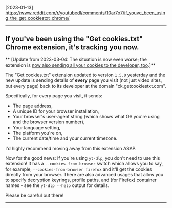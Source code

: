 
[2023-01-13] https://www.reddit.com/r/youtubedl/comments/10ar7o7/if_youve_been_using_the_get_cookiestxt_chrome/

----

## If you've been using the "Get cookies.txt" Chrome extension, it's tracking you now.

** [Update from 2023-03-04: The situation is now even worse; the extension
is [now also sending all your cookies to the developer, too](https://old.reddit.com/r/youtubedl/comments/11i5vyq/psa_the_get_cookiestxt_extension_is_now_actively/).]**


The "Get cookies.txt" extension updated to version `1.5.0` yesterday
and the new update is sending details of **every** page you visit
(not just video sites, but every page)
back to its developer at the domain "ck.getcookiestxt.com".

Specifically, for every page you visit, it sends:
- The page address,
- A unique ID for your browser installation,
- Your browser's user-agent string (which shows what OS you're using and the browser version number),
- Your language setting,
- The platform you're on,
- The current date/time and your current timezone.

I'd highly recommend moving away from this extension ASAP.

Now for the good news: If you're using `yt-dlp`, you don't need to use this extension!
It has a `--cookies-from-browser` switch which allows you to say, for example,
`--cookies-from-browser firefox` and it'll get the cookies directly from your browser.
There are also advanced usages that allow you to specify decryption keyrings,
profile paths, and (for Firefox) container names - see the `yt-dlp --help` output for details.

Please be careful out there!

----

